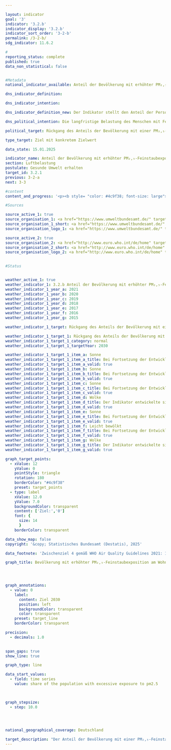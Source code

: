 ```yaml
---

layout: indicator        
goal: '3'        
indicator: '3.2.b'        
indicator_display: '3.2.b'        
indicator_sort_order: '3-2-b'        
permalink: /3-2-b/        
sdg_indicator: 11.6.2        

#
reporting_status: complete        
published: true        
data_non_statistical: false        


#Metadata        
national_indicator_available: Anteil der Bevölkerung mit erhöhter PM₂,₅-Feinstaubexposition        

dns_indicator_definition:         

dns_indicator_intention:         

dns_indicator_definition_new: Der Indikator stellt den Anteil der Personen (in %) dar, der an seinem Wohnort im Jahresmittel einer Exposition von mehr als 10&nbsp;Mikrogramm (µg) Feinstaub PM₂,₅ (Staubteilchen mit einem Durchmesser kleiner 2,5&nbsp;Mikrometer) pro Kubikmeter (m³) Luft ausgesetzt war (nur Hintergrundbelastungen, ohne lokale Quellen).        

dns_political_intention: Die langfristige Belastung des Menschen mit Feinstaub kann unter anderem zu Erkrankungen der Atemwege und des Herz-Kreislauf-Systems sowie zu einem erhöhten Risiko für Diabetes Mellitus Typ 2&nbsp;und neurodegenerativen Erkrankungen führen. Zum besseren Schutz der Gesundheit soll daher bis zum Jahr 2030&nbsp;erreicht werden, dass kein Mensch in Deutschland an seinem Wohnort einer Feinstaubkonzentration (PM₂,₅) von mehr als 10&nbsp;Mikrogramm (µg) pro Kubikmeter (m³) Luft im Jahresmittel ausgesetzt ist. Der Zielwert von 10&nbsp;µg/m³ entspricht dem Zwischenziel 4&nbsp;aus den Empfehlungen der Weltgesundheitsorganisation (WHO) in den Air Quality Guidelines. Zudem wurde dieser Wert in der aktualisierten Luftqualitätsrichtlinie der Europäischen Union als gesetzlich einzuhaltender Grenzwert ab dem Jahr 2030&nbsp;festgelegt. Der Indikator ermöglicht die kontinuierliche Überwachung der Trends bei der Entwicklung im Hinblick auf die Zielerreichung.        

political_target: Rückgang des Anteils der Bevölkerung mit einer PM₂,₅-Feinstaubexposition von mehr als 10&nbsp;Mikrogramm pro Kubikmeter im Jahresmittel (entspricht der Höhe des neuen ab 2030&nbsp;einzuhaltenden EU-Grenzwertes für PM₂,₅) bis 2030&nbsp;auf dann 0&nbsp;%        

type_target: Ziel mit konkretem Zielwert        

data_state: 15.01.2025        

indicator_name: Anteil der Bevölkerung mit erhöhter PM₂,₅-Feinstaubexposition        
section: Luftbelastung        
postulate: Gesunde Umwelt erhalten        
target_id: 3.2.1        
previous: 3-2-a        
next: 3-3        

#content         
content_and_progress: '<p><b style= "color: #4c9f38; font-size: large">3.2.b Anteil der Bevölkerung mit erhöhter PM₂,₅-Feinstaubexposition</b><br><br>Der Indikator stellt den Anteil der Bevölkerung dar, der an seinem Wohnort im Jahresmittel einer Feinstaubbelastung von mehr als 10&nbsp;Mikrogramm pro Kubikmeter Luft ausgesetzt ist. Feinstaub besteht aus luftgetragenen Partikeln, die eingeatmet werden können und&nbsp;–&nbsp;je nach Partikelgröße&nbsp;–&nbsp;tief in die Lunge oder sogar in den Blutkreislauf gelangen. Bis 2021&nbsp;bezog sich der Indikator auf Partikel mit einem Durchmesser von höchstens 10&nbsp;Mikrometern (PM₁₀). Mit der Fortschreibung der Deutschen Nachhaltigkeitsstrategie 2025&nbsp;wurde der Fokus auf kleinere Partikel bis zu 2,5&nbsp;Mikrometern (PM₂,₅) gelegt, da diese hinsichtlich ihrer gesundheitlichen Auswirkungen als besonders relevant gelten.<br><br>Das politisch festgelegte Ziel ist, dass spätestens 2030&nbsp;niemand mehr an seinem Wohnort einer Feinstaubbelastung von über 10&nbsp;Mikrogramm PM₂,₅ pro Kubikmeter Luft im Jahresmittel ausgesetzt ist. Dieser Wert entspricht dem Zwischenziel 4&nbsp;der im Jahr 2021&nbsp;veröffentlichten Leitlinien für Luftqualität der Weltgesundheitsorganisation (WHO). Der von der WHO empfohlene Richtwert für PM₂,₅ liegt jedoch bei 5&nbsp;Mikrogramm pro Kubikmeter im Jahresmittel.<br><br>Feinstaub entsteht einerseits direkt&nbsp;–&nbsp;etwa durch industrielle Prozesse zur Energie- und Wärmeerzeugung, in der Landwirtschaft, im Straßenverkehr sowie beim Heizen mit festen Brennstoffen wie Holzöfen oder Kaminen. Andererseits kann Feinstaub auch indirekt durch sogenannte sekundäre Partikelbildung entstehen: Dabei bilden sich Feinstaubpartikel infolge chemischer Reaktionen gasförmiger Vorläufersubstanzen wie Schwefel- und Stickstoffoxiden, Ammoniak oder Kohlenwasserstoffen.<br><br>Die Erfassung der PM₂,₅-Belastung erfolgt anhand einer Kombination aus Modellrechnungen und Messdaten, die vom Umweltbundesamt (UBA) sowie den Bundesländern bereitgestellt werden. Für den Indikator werden ausschließlich Daten von Hintergrundmessstationen in städtischen und ländlichen Gebieten verwendet, die nicht unmittelbar durch lokale Emissionsquellen wie Verkehr oder Industrieanlagen beeinflusst sind. So entsteht ein möglichst repräsentatives Bild der großräumigen Belastung, ohne dass einzelne lokale Belastungsschwerpunkte (<i>Hot Spots</i>) das Ergebnis verzerren.<br><br>Der Indikator bildet nicht die flächendeckende Einhaltung des Richtwerts ab, sondern berücksichtigt nur Wohnorte abseits signifikanter Emissionsquellen. Er liefert keine Aussagen zur konkreten Belastungshöhe der Gesamtbevölkerung oder zu jahreszeitlichen Schwankungen. Da lokale Belastungsschwerpunkte im Modell nicht berücksichtigt werden, ist davon auszugehen, dass die tatsächliche Anzahl der Personen mit einer PM₂,₅-Exposition über 10&nbsp;Mikrogramm pro Kubikmeter höher liegt als im Indikator dargestellt.<br><br>Im Jahr 2010&nbsp;war die gesamte Bevölkerung einer PM₂,₅-Belastung oberhalb des Schwellenwerts von 10&nbsp;Mikrogramm pro Kubikmeter Luft ausgesetzt. In den Folgejahren sank dieser Anteil deutlich: 2021&nbsp;waren noch 28,2&nbsp;% der Bevölkerung betroffen, im Vorjahr lag der Anteil bereits bei nur 15,0&nbsp;%. Würde hingegen der WHO-Richtwert von 5&nbsp;Mikrogramm pro Kubikmeter als Referenz herangezogen, wäre weiterhin nahezu die gesamte Bevölkerung belastet.<br><br>Neben dem Anteil der Bevölkerung mit erhöhter Exposition ist seit 2010&nbsp;auch die durchschnittliche PM₂,₅-Belastung deutlich gesunken. Im Jahr 2021&nbsp;lag der bevölkerungsgewichtete Jahresmittelwert bei 9,3&nbsp;Mikrogramm pro Kubikmeter&nbsp;–&nbsp;das entspricht einem Rückgang von etwa 42&nbsp;% gegenüber 2010&nbsp;(15,9&nbsp;Mikrogramm pro Kubikmeter).</p>'                

#Sources        

source_active_1: true
source_organisation_1: <a href="https://www.umweltbundesamt.de/" target="_blank" onclick="return confirm_alert('des UBA', 'De')">Umweltbundesamt</a>
source_organisation_1_short: <a href="https://www.umweltbundesamt.de/" target="_blank" onclick="return confirm_alert('des UBA', 'De')">Umweltbundesamt</a>
source_organisation_logo_1: <a href="https://www.umweltbundesamt.de/" target="_blank" onclick="return confirm_alert('des UBA', 'De')"><img src="https://dns-indikatoren.de/public/OrgImgDe/uba.png" alt="Umweltbundesamt" title=" Klicken Sie hier um zur Homepage der Organisation Umweltbundesamt zu gelangen." style="height:60px; width:148px; border:transparent"/></a>

source_active_2: true
source_organisation_2: <a href="http://www.euro.who.int/de/home" target="_blank" onclick="return confirm_alert('der WHO', 'De')">Weltgesundheitsorganisation</a>
source_organisation_2_short: <a href="http://www.euro.who.int/de/home" target="_blank" onclick="return confirm_alert('der WHO', 'De')">Weltgesundheitsorganisation</a>
source_organisation_logo_2: <a href="http://www.euro.who.int/de/home" target="_blank" onclick="return confirm_alert('der WHO', 'De')"><img src="https://dns-indikatoren.de/public/OrgImgDe/who.png" alt="Weltgesundheitsorganisation" title=" Klicken Sie hier um zur Homepage der Organisation Weltgesundheitsorganisation zu gelangen." style="height:60px; width:148px; border:transparent"/></a>
        

#Status        


weather_active_1: true
weather_indicator_1: 3.2.b Anteil der Bevölkerung mit erhöhter PM₂,₅-Feinstaubexposition
weather_indicator_1_year_a: 2021
weather_indicator_1_year_b: 2020
weather_indicator_1_year_c: 2019
weather_indicator_1_year_d: 2018
weather_indicator_1_year_e: 2017
weather_indicator_1_year_f: 2016
weather_indicator_1_year_g: 2015

weather_indicator_1_target: Rückgang des Anteils der Bevölkerung mit einer PM₂,₅-Feinstaubexposition von mehr als 10 Mikrogramm pro Kubikmeter im Jahresmittel (entspricht der Höhe des neuen ab 2030 einzuhaltenden EU-Grenzwertes für PM₂,₅) bis 2030 auf dann 0 Prozent

weather_indicator_1_target_1: Rückgang des Anteils der Bevölkerung mit einer <b>PM₂,₅-Feinstaubexposition</b> von mehr als 10 Mikrogramm pro Kubikmeter im Jahresmittel (entspricht der Höhe des neuen ab 2030 einzuhaltenden EU-Grenzwertes für PM₂,₅) bis 2030 auf dann <b>0 %</b>
weather_indicator_1_target_1_category: normal
weather_indicator_1_target_1_targetYear: 2030

weather_indicator_1_target_1_item_a: Sonne
weather_indicator_1_target_1_item_a_title: Bei Fortsetzung der Entwicklung aus 2021 wäre der Zielwert erreicht oder um weniger als 5&nbsp;% der Differenz zwischen Zielwert und dem Wert aus 2021 verfehlt worden.
weather_indicator_1_target_1_item_a_valid: true
weather_indicator_1_target_1_item_b: Sonne
weather_indicator_1_target_1_item_b_title: Bei Fortsetzung der Entwicklung aus 2020 wäre der Zielwert erreicht oder um weniger als 5&nbsp;% der Differenz zwischen Zielwert und dem Wert aus 2020 verfehlt worden.
weather_indicator_1_target_1_item_b_valid: true
weather_indicator_1_target_1_item_c: Sonne
weather_indicator_1_target_1_item_c_title: Bei Fortsetzung der Entwicklung aus 2019 wäre der Zielwert erreicht oder um weniger als 5&nbsp;% der Differenz zwischen Zielwert und dem Wert aus 2019 verfehlt worden.
weather_indicator_1_target_1_item_c_valid: true
weather_indicator_1_target_1_item_d: Wolke
weather_indicator_1_target_1_item_d_title: Der Indikator entwickelte sich in 2018 zwar in die gewünschte Richtung auf das Ziel zu, bei Fortsetzung der Entwicklung wäre das Ziel im Zieljahr aber um mehr als 20 % der Differenz zwischen Zielwert und dem Wert aus 2018 verfehlt worden.
weather_indicator_1_target_1_item_d_valid: true
weather_indicator_1_target_1_item_e: Sonne
weather_indicator_1_target_1_item_e_title: Bei Fortsetzung der Entwicklung aus 2017 wäre der Zielwert erreicht oder um weniger als 5&nbsp;% der Differenz zwischen Zielwert und dem Wert aus 2017 verfehlt worden.
weather_indicator_1_target_1_item_e_valid: true
weather_indicator_1_target_1_item_f: Leicht bewölkt
weather_indicator_1_target_1_item_f_title: Bei Fortsetzung der Entwicklung von 2016 wäre das Ziel um mindestens 5&nbsp;%, aber maximal um 20&nbsp;% der Differenz zwischen Zielwert und dem Wert aus 2016 verfehlt worden.
weather_indicator_1_target_1_item_f_valid: true
weather_indicator_1_target_1_item_g: Wolke
weather_indicator_1_target_1_item_g_title: Der Indikator entwickelte sich in 2015 zwar in die gewünschte Richtung auf das Ziel zu, bei Fortsetzung der Entwicklung wäre das Ziel im Zieljahr aber um mehr als 20 % der Differenz zwischen Zielwert und dem Wert aus 2015 verfehlt worden.
weather_indicator_1_target_1_item_g_valid: true        

graph_target_points:
  - xValue: 12
    yValue: 0
    pointStyle: triangle
    rotation: 180
    borderColor: "#4c9f38"
    preset: target_points
  - type: label
    xValue: 12.0
    yValue: 7.0
    backgroundColor: transparent
    content: ['Ziel:','0']
    font: {
      size: 14
      }
    borderColor: transparent        

data_show_map: false        
copyright: '&copy; Statistisches Bundesamt (Destatis), 2025'        

data_footnote: 'Zwischenziel 4 gemäß WHO Air Quality Guidelines 2021: 10 Mikrogramm pro Kubikmeter im Jahresmittel.'        

graph_title: Bevölkerung mit erhöhter PM₂,₅-Feinstaubexposition am Wohnort        

        


graph_annotations:
  - value: 0
    label:
      content: Ziel 2030
      position: left
      backgroundColor: transparent
      color: transparent
    preset: target_line
    borderColor: transparent        

precision: 
  - decimals: 1.0
            

span_gaps: true        
show_line: true        

graph_type: line                

data_start_values: 
  - field: time series
    value: share of the population with excessive exposure to pm2.5        

        

graph_stepsize: 
  - step: 10.0
            

                        

national_geographical_coverage: Deutschland                

target_description: "Der Anteil der Bevölkerung mit einer PM₂,₅-Feinstaubexposition von mehr als 10&nbsp;Mikrogramm pro Kubikmeter im Jahresmittel soll bis 2030&nbsp;auf 0&nbsp;% gesenkt werden.<br><br>• Ausgehend von der Zielformulierung deutet die durchschnittliche Entwicklung seit 2016&nbsp;–&nbsp;trotz des Anstiegs im Jahr 2021&nbsp;–&nbsp;darauf hin, dass das politisch festgelegte Ziel bereits deutlich vor 2030&nbsp;erreicht werden kann. Der Indikator 3.2.b wird für das Jahr 2021&nbsp;mit <b>Sonne</b> bewertet.<br><br><a href='https://dns-indikatoren.de/status'><img src='https://sdg-indikatoren.de/public/Wettersymbole/Sonne.png' title='Bei Fortsetzung der Entwicklung aus 2021&nbsp;wäre der Zielwert erreicht oder um weniger als 5&nbsp;% der Differenz zwischen Zielwert und dem Wert aus 2021&nbsp;verfehlt worden.' alt='Wettersymbol Sonne'/></a>'"        
---
```



